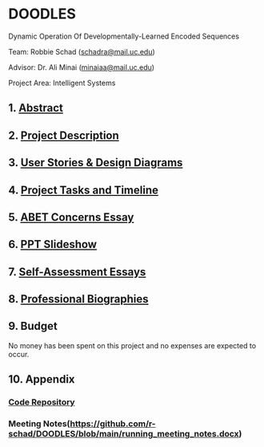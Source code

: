 # DOODLES
Dynamic Operation Of Developmentally-Learned Encoded Sequences

Team: Robbie Schad (schadra@mail.uc.edu)

Advisor: Dr. Ali Minai (minaiaa@mail.uc.edu)

Project Area: Intelligent Systems

## 1. [Abstract](https://github.com/r-schad/DOODLES/blob/main/Project_Description.md#abstract)
## 2. [Project Description](https://github.com/r-schad/DOODLES/blob/main/Project_Description.md)
## 3. [User Stories & Design Diagrams](https://github.com/r-schad/DOODLES/blob/main/User_Stories_and_Design_Diagrams)
## 4. [Project Tasks and Timeline](https://github.com/r-schad/DOODLES/blob/main/Tasklist_and_Timeline.md)
## 5. [ABET Concerns Essay](https://github.com/r-schad/DOODLES/blob/main/Concerns_Essay.md)
## 6. [PPT Slideshow](https://github.com/r-schad/DOODLES/blob/main/CS5001_Schad_Presentation_without_recording.pptx)
## 7. [Self-Assessment Essays](https://github.com/r-schad/DOODLES/blob/main/Capstone_Assessment_Essay.md)
## 8. [Professional Biographies](https://github.com/r-schad/DOODLES/blob/main/Professional_Biography.md)
## 9. Budget
No money has been spent on this project and no expenses are expected to occur.
## 10. Appendix
### [Code Repository](https://github.com/r-schad/Code-Ring-Network)
### Meeting Notes(https://github.com/r-schad/DOODLES/blob/main/running_meeting_notes.docx)
